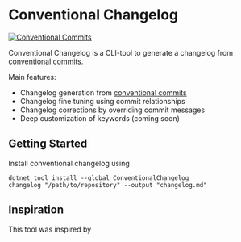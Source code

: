 ﻿# Conventional Changelog

[![Conventional Commits][ccommits-img]][ccommits-url]

Conventional Changelog is a CLI-tool to generate a changelog from [conventional commits][ccommits-url].

Main features:

- Changelog generation from [conventional commits][ccommits-url]
- Changelog fine tuning using commit relationships
- Changelog corrections by overriding commit messages
- Deep customization of keywords (coming soon)

## Getting Started

Install conventional changelog using

```shell
dotnet tool install --global ConventionalChangelog
changelog "/path/to/repository" --output "changelog.md"
```

[ccommits-url]: https://conventionalcommits.org/
[ccommits-img]: https://badgen.net/badge/conventional%20commits/v1.0.0/dfb317

## Inspiration

This tool was inspired by
